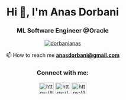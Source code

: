 <h1 align="center">Hi 👋, I'm Anas Dorbani</h1>
<h3 align="center">ML Software Engineer @Oracle</h3>

<p align="center"> 
  <a href="https://github.com/ryo-ma/github-profile-trophy"><img src="https://github-profile-trophy.vercel.app/?username=dorbanianas" alt="dorbanianas" /></a>
  <p align="center">📫 How to reach me <strong><a href="mailto:anasdorbani@gmail.com">anasdorbani@gmail.com</a></strong></p>
</p>
<h3 align="center">Connect with me:</h3>
<p align="center">
<a href="https://twitter.com/https://twitter.com/dorbanianas" target="blank"><img align="center" src="https://raw.githubusercontent.com/rahuldkjain/github-profile-readme-generator/master/src/images/icons/Social/twitter.svg" alt="https://twitter.com/dorbanianas" height="30" width="40" /></a>
<a href="https://linkedin.com/in/https://www.linkedin.com/in/dorbanianas/" target="blank"><img align="center" src="https://raw.githubusercontent.com/rahuldkjain/github-profile-readme-generator/master/src/images/icons/Social/linked-in-alt.svg" alt="https://www.linkedin.com/in/dorbanianas/" height="30" width="40" /></a>
<a href="https://www.leetcode.com/https://leetcode.com/anasdorbani/" target="blank"><img align="center" src="https://raw.githubusercontent.com/rahuldkjain/github-profile-readme-generator/master/src/images/icons/Social/leet-code.svg" alt="https://leetcode.com/anasdorbani/" height="30" width="40" /></a>
</p>
